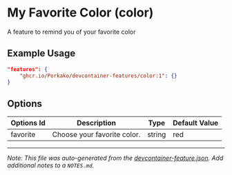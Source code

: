 
# My Favorite Color (color)

A feature to remind you of your favorite color

## Example Usage

```json
"features": {
    "ghcr.io/Porkako/devcontainer-features/color:1": {}
}
```

## Options

| Options Id | Description | Type | Default Value |
|-----|-----|-----|-----|
| favorite | Choose your favorite color. | string | red |



---

_Note: This file was auto-generated from the [devcontainer-feature.json](https://github.com/Porkako/devcontainer-features/blob/main/src/color/devcontainer-feature.json).  Add additional notes to a `NOTES.md`._
